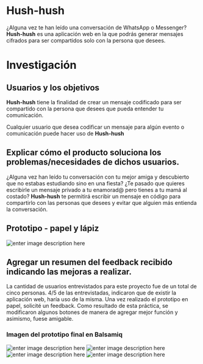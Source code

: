 # Hush-hush

 ¿Alguna vez te han leído una conversación de WhatsApp o Messenger? **Hush-hush** es una aplicación web en la que podrás generar mensajes cifrados para ser compartidos solo con la persona que desees.  


# Investigación 

## Usuarios y los objetivos

 **Hush-hush**  tiene la finalidad de crear un mensaje codificado para ser compartido con la persona que desees que pueda entender tu comunicación. 
 
 Cualquier usuario que desea codificar un mensaje para algún evento o comunicación puede hacer uso de **Hush-hush**

## Explicar cómo el producto soluciona los problemas/necesidades de dichos usuarios.

¿Alguna vez han leído tu conversación con tu mejor amiga y descubierto que no estabas estudiando sino en una fiesta? 
¿Te pasado que quieres escribirle un mensaje privado a tu enamorad@ pero tienes a tu mamá al costado? 
**Hush-hush** te permitirá escribir un mensaje en código para compartirlo con las personas que desees y evitar que alguien más entienda la conversación. 


## Prototipo - papel y lápiz
![enter image description here](https://lh3.googleusercontent.com/ElSdOv-uhfoWg6q4a5yoVVbRZ0HDvtlsW2q1Qzipfat1ybmAuuxN51gpAIkBpUnwYb8tz6fk9uwWvw "Hush-hush - Prototipo - Lápiz")

## Agregar un resumen del feedback recibido indicando las mejoras a realizar.

La cantidad de usuarios entrevistados para este proyecto fue de un total de cinco personas. 
4/5 de las entrevistadas, indicaron que de existir la aplicación web, haría uso de la misma. 
Una vez realizado el prototipo en papel, solicité un feedback. Como resultado de esta práctica, se modificaron algunos botones de manera de agregar mejor función y asimismo, fuese amigable. 

### Imagen del prototipo final en Balsamiq

![enter image description here](https://lh3.googleusercontent.com/45ep_BL2bkYw9V_iTYgEdD6aDI9FV081NboG91qXOw104J1YnEKsZ0ObWb1kFeczRY2sy1xAi3ySIg "Pantalla 1")
![enter image description here](https://lh3.googleusercontent.com/Jjwpni7xQS0W-FFLLHprj3xGFaszyh1C-6jiz_nGcPYiG46LtvbjlkJ1C-dJiZjJhPuTb7JXZ7XOVA "Pantalla 2")
![enter image description here](https://lh3.googleusercontent.com/htfWCQvjoHrRhd_xmBtvW9ooWzSWuO8Mw4kuhmpNl5o0MT6vObpiAusxvmX0zmDE55s6KwH3c0vaTA "Pantalla 3")
![enter image description here](https://lh3.googleusercontent.com/tStN4ET1IvnHZTOHMJ3C74DVe0HsjhLDeayyiSTj9nqxuylTsTTFRjyrFfpfJO59mzKzOnpHCzEJTg "Pantalla 4")
